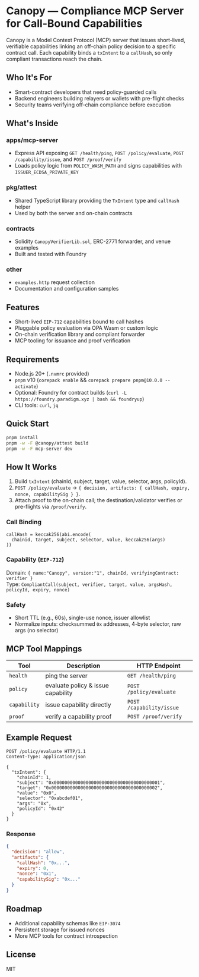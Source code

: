 # Canopy — Compliance MCP Server for Call-Bound Capabilities

Canopy is a Model Context Protocol (MCP) server that issues short-lived, verifiable capabilities linking an off-chain policy decision to a specific contract call. Each capability binds a `txIntent` to a `callHash`, so only compliant transactions reach the chain.

## Who It's For
- Smart-contract developers that need policy-guarded calls
- Backend engineers building relayers or wallets with pre-flight checks
- Security teams verifying off-chain compliance before execution

## What's Inside
### apps/mcp-server
- Express API exposing `GET /health/ping`, `POST /policy/evaluate`, `POST /capability/issue`, and `POST /proof/verify`
- Loads policy logic from `POLICY_WASM_PATH` and signs capabilities with `ISSUER_ECDSA_PRIVATE_KEY`

### pkg/attest
- Shared TypeScript library providing the `TxIntent` type and `callHash` helper
- Used by both the server and on-chain contracts

### contracts
- Solidity `CanopyVerifierLib.sol`, ERC-2771 forwarder, and venue examples
- Built and tested with Foundry

### other
- `examples.http` request collection
- Documentation and configuration samples

## Features
- Short-lived `EIP-712` capabilities bound to call hashes
- Pluggable policy evaluation via OPA Wasm or custom logic
- On-chain verification library and compliant forwarder
- MCP tooling for issuance and proof verification

## Requirements
- Node.js 20+ (`.nvmrc` provided)
- `pnpm` v10 (`corepack enable` && `corepack prepare pnpm@10.0.0 --activate`)
- Optional: Foundry for contract builds (`curl -L https://foundry.paradigm.xyz | bash && foundryup`)
- CLI tools: `curl`, `jq`

## Quick Start
```bash
pnpm install
pnpm -w -F @canopy/attest build
pnpm -w -F mcp-server dev
```

## How It Works
1. Build `txIntent` (chainId, subject, target, value, selector, args, policyId).
2. `POST /policy/evaluate` → `{ decision, artifacts: { callHash, expiry, nonce, capabilitySig } }`.
3. Attach proof to the on-chain call; the destination/validator verifies or pre-flights via `/proof/verify`.

### Call Binding
```solidity
callHash = keccak256(abi.encode(
  chainid, target, subject, selector, value, keccak256(args)
))
```

### Capability (`EIP-712`)
Domain: `{ name:"Canopy", version:"1", chainId, verifyingContract: verifier }`  
Type: `CompliantCall(subject, verifier, target, value, argsHash, policyId, expiry, nonce)`

### Safety
- Short TTL (e.g., 60s), single-use nonce, issuer allowlist
- Normalize inputs: checksummed `0x` addresses, 4-byte selector, raw args (no selector)

## MCP Tool Mappings
| Tool | Description | HTTP Endpoint |
|------|-------------|---------------|
| `health` | ping the server | `GET /health/ping` |
| `policy` | evaluate policy & issue capability | `POST /policy/evaluate` |
| `capability` | issue capability directly | `POST /capability/issue` |
| `proof` | verify a capability proof | `POST /proof/verify` |

## Example Request
```http
POST /policy/evaluate HTTP/1.1
Content-Type: application/json

{
  "txIntent": {
    "chainId": 1,
    "subject": "0x0000000000000000000000000000000000000001",
    "target": "0x0000000000000000000000000000000000000002",
    "value": "0x0",
    "selector": "0xabcdef01",
    "args": "0x",
    "policyId": "0x42"
  }
}
```

### Response
```json
{
  "decision": "allow",
  "artifacts": {
    "callHash": "0x...",
    "expiry": 0,
    "nonce": "0x1",
    "capabilitySig": "0x..."
  }
}
```

## Roadmap
- Additional capability schemas like `EIP-3074`
- Persistent storage for issued nonces
- More MCP tools for contract introspection

## License
MIT

